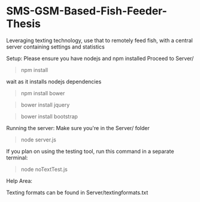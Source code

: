 # SMS-GSM-Based-Fish-Feeder-Thesis
Leveraging texting technology, use that to remotely feed fish, with a central server containing settings and statistics

Setup:
Please ensure you have nodejs and npm installed
Proceed to Server/
>npm install

wait as it installs nodejs dependencies
>npm install bower

>bower install jquery

>bower install bootstrap

Running the server:
Make sure you're in the Server/ folder

>node server.js

If you plan on using the testing tool, run this command in a separate terminal:

>node noTextTest.js

Help Area:

Texting formats can be found in Server/textingformats.txt

